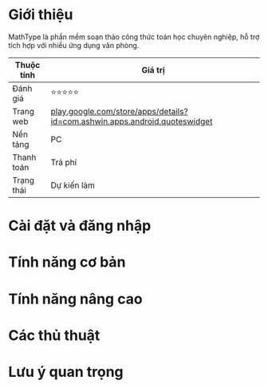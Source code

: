 # Giới thiệu
MathType là phần mềm soạn thảo công thức toán học chuyên nghiệp, hỗ trợ tích hợp với nhiều ứng dụng văn phòng.

| Thuộc tính         | Giá trị                                  |
|--------------------|------------------------------------------|
| Đánh giá           | ⭐⭐⭐⭐⭐                                   |
| Trang web          | [play.google.com/store/apps/details?id=com.ashwin.apps.android.quoteswidget](https://play.google.com/store/apps/details?id=com.ashwin.apps.android.quoteswidget) |
| Nền tảng           | PC                                       |
| Thanh toán         | Trả phí                                  |
| Trạng thái         | Dự kiến làm                              |

# Cài đặt và đăng nhập

# Tính năng cơ bản

# Tính năng nâng cao

# Các thủ thuật

# Lưu ý quan trọng
